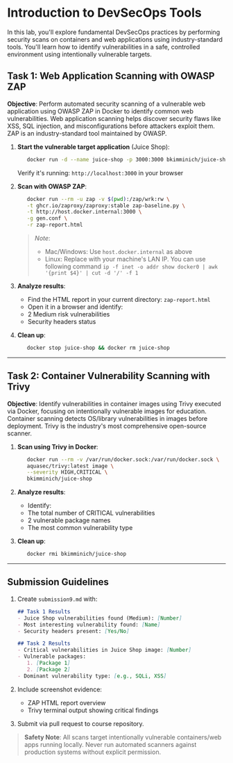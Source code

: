 # Introduction to DevSecOps Tools

In this lab, you'll explore fundamental DevSecOps practices by performing security scans on containers and web applications using industry-standard tools. You'll learn how to identify vulnerabilities in a safe, controlled environment using intentionally vulnerable targets.

## Task 1: Web Application Scanning with OWASP ZAP

**Objective**: Perform automated security scanning of a vulnerable web application using OWASP ZAP in Docker to identify common web vulnerabilities. Web application scanning helps discover security flaws like XSS, SQL injection, and misconfigurations before attackers exploit them. ZAP is an industry-standard tool maintained by OWASP.

1. **Start the vulnerable target application** (Juice Shop):

   ```bash
      docker run -d --name juice-shop -p 3000:3000 bkimminich/juice-shop
   ```

   Verify it's running: `http://localhost:3000` in your browser

2. **Scan with OWASP ZAP**:

   ```bash
      docker run --rm -u zap -v $(pwd):/zap/wrk:rw \
      -t ghcr.io/zaproxy/zaproxy:stable zap-baseline.py \
      -t http://host.docker.internal:3000 \
      -g gen.conf \
      -r zap-report.html
   ```

   > *Note*:
   > - Mac/Windows: Use `host.docker.internal` as above
   > - Linux: Replace with your machine's LAN IP. You can use following command `ip -f inet -o addr show docker0 | awk '{print $4}' | cut -d '/' -f 1`

3. **Analyze results**:
    - Find the HTML report in your current directory: `zap-report.html`
    - Open it in a browser and identify:
    - 2 Medium risk vulnerabilities
    - Security headers status

4. **Clean up**:

   ```bash
      docker stop juice-shop && docker rm juice-shop
   ```

---

## Task 2: Container Vulnerability Scanning with Trivy

**Objective**: Identify vulnerabilities in container images using Trivy executed via Docker, focusing on intentionally vulnerable images for education. Container scanning detects OS/library vulnerabilities in images before deployment. Trivy is the industry's most comprehensive open-source scanner.

1. **Scan using Trivy in Docker**:

   ```bash
      docker run --rm -v /var/run/docker.sock:/var/run/docker.sock \
      aquasec/trivy:latest image \
      --severity HIGH,CRITICAL \
      bkimminich/juice-shop
   ```

2. **Analyze results**:
    - Identify:
    - The total number of CRITICAL vulnerabilities
    - 2 vulnerable package names
    - The most common vulnerability type

3. **Clean up**:

   ```bash
      docker rmi bkimminich/juice-shop
   ```

---

## Submission Guidelines

1. Create `submission9.md` with:

   ```markdown
   ## Task 1 Results
   - Juice Shop vulnerabilities found (Medium): [Number]
   - Most interesting vulnerability found: [Name]
   - Security headers present: [Yes/No]

   ## Task 2 Results
   - Critical vulnerabilities in Juice Shop image: [Number]
   - Vulnerable packages: 
      1. [Package 1]
      2. [Package 2]
   - Dominant vulnerability type: [e.g., SQLi, XSS]
   ```

2. Include screenshot evidence:
    - ZAP HTML report overview
    - Trivy terminal output showing critical findings

3. Submit via pull request to course repository.

> **Safety Note**: All scans target intentionally vulnerable containers/web apps running locally. Never run automated scanners against production systems without explicit permission.
